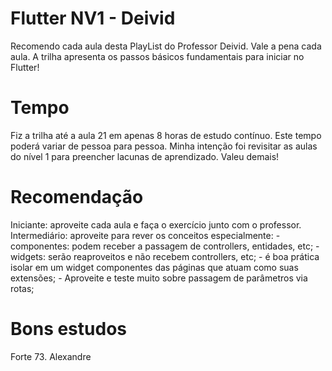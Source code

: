 # Flutter NV1 - Deivid

Recomendo cada aula desta PlayList do Professor Deivid.
Vale a pena cada aula. A trilha apresenta os passos básicos fundamentais para iniciar no Flutter!

# Tempo

Fiz a trilha até a aula 21 em apenas 8 horas de estudo contínuo. Este tempo poderá variar de pessoa para pessoa.
Minha intenção foi revisitar as aulas do nível 1 para preencher lacunas de aprendizado. Valeu demais!

# Recomendação

Iniciante: aproveite cada aula e faça o exercício junto com o professor. 
Intermediário: aproveite para rever os conceitos especialmente:
    - componentes: podem receber a passagem de controllers, entidades, etc;
    - widgets: serão reaproveitos e não recebem controllers, etc;
    - é boa prática isolar em um widget componentes das páginas que atuam como suas extensões;
    - Aproveite e teste muito sobre passagem de parâmetros via rotas;

# Bons estudos

Forte 73.
Alexandre
